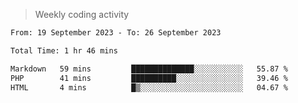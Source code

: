 > Weekly coding activity
<!--START_SECTION:waka-->

```txt
From: 19 September 2023 - To: 26 September 2023

Total Time: 1 hr 46 mins

Markdown   59 mins         ██████████████░░░░░░░░░░░   55.87 %
PHP        41 mins         ██████████░░░░░░░░░░░░░░░   39.46 %
HTML       4 mins          █▒░░░░░░░░░░░░░░░░░░░░░░░   04.67 %
```

<!--END_SECTION:waka-->
